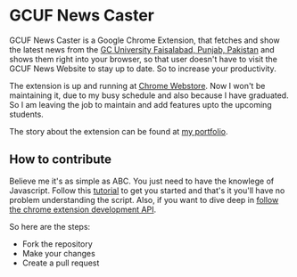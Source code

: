 GCUF News Caster
=========

GCUF News Caster is a Google Chrome Extension, that fetches and show the latest news from the [GC University Faisalabad, Punjab, Pakistan] and shows them right into your browser, so that user doesn't have to visit the GCUF News Website to stay up to date. So to increase your productivity.

The extension is up and running at [Chrome Webstore]. Now I won't be maintaining it, due to my busy schedule and also because I have graduated. So I am leaving the job to maintain and add features upto the upcoming students.

The story about the extension can be found at [my portfolio]. 

How to contribute
----------------------
Believe me it's as simple as ABC. You just need to have the knowlege of Javascript. Follow this [tutorial] to get you started and that's it you'll have no problem understanding the script. Also, if you want to dive deep in [follow the chrome extension development API].

So here are the steps:

* Fork the repository
* Make your changes
* Create a pull request


[GC University Faisalabad, Punjab, Pakistan]:http://gcuf.edu.pk/
[Chrome Webstore]:http://goo.gl/5zfLa2
[my portfolio]:http://kamranahmed.info/project/gcuf-news-caster-a-google-chrome-extension/
[tutorial]:http://code.tutsplus.com/tutorials/developing-google-chrome-extensions--net-33076
[follow the chrome extension development API]:https://developer.chrome.com/extensions/getstarted
[kamran ahmed]:http://kamranahmed.info
